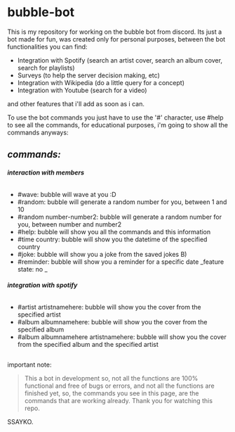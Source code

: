 # bubble-bot
This is my repository for working on the bubble bot from discord. Its just a bot made for fun, was created only for personal purposes,
between the bot functionalities you can find:

  - Integration with Spotify (search an artist cover, search an album cover, search for playlists)
  - Surveys (to help the server decision making, etc)
  - Integration with Wikipedia (do a little query for a concept)
  - Integration with Youtube (search for a video)
  
and other features that i'll add as soon as i can.

To use the bot commands you just have to use the '#' character, use #help to see all the commands, for educational purposes,
i'm going to show all the commands anyways:

## *commands:*

###### **interaction with members**

- #wave: bubble will wave at you :D
- #random: bubble will generate a random number for you, between 1 and 10
- #random number-number2: bubble will generate a random number for you, between number and number2
- #help: bubble will show you all the commands and this information
- #time country: bubble will show you the datetime of the specified country
- #joke: bubble will show you a joke from the saved jokes B)
- #reminder: bubble will show you a reminder for a specific date _feature state: no _

###### **integration with spotify**

- #artist artistnamehere:  bubble will show you the cover from the specified artist
- #album albumnamehere: bubble will show you the cover from the specified album
- #album albumnamehere artistnamehere: bubble will show you the cover from the specified album and the specified artist

## 

important note:
> This a bot in development so, not all the functions are 100% functional and free of bugs or errors, and not all the 
functions are finished yet, so, the commands you see in this page, are the commands that are working already. Thank you for watching this repo.


SSAYKO.
